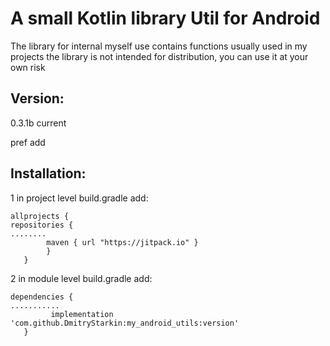 # A small Kotlin library Util for Android

The library for internal myself use
contains functions usually used in my projects
the library is not intended for distribution, you can use it at your own risk


## Version:

0.3.1b current

pref add

## Installation:

1 in project level build.gradle add:
```
allprojects {
repositories {
........
        maven { url "https://jitpack.io" }
        }
   }
```

2 in module level build.gradle add:
```
dependencies {
...........
         implementation 'com.github.DmitryStarkin:my_android_utils:version'
   }
```

